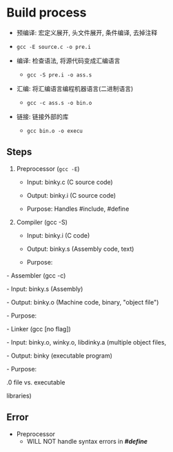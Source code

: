 # Build process

*  预编译: 宏定义展开, 头文件展开, 条件编译, 去掉注释 
  * `gcc -E source.c -o pre.i`

* 编译: 检查语法, 将源代码变成汇编语言
  *   `gcc -S pre.i -o ass.s`

* 汇编: 将汇编语言编程机器语言(二进制语言)
  *  `gcc -c ass.s -o bin.o`

* 链接: 链接外部的库
  *  `gcc bin.o -o execu`



## Steps 

1. Preprocessor (`gcc -E`) 

   * Input: binky.c (C source code) 

   * Output: binky.i (C source code) 

   * Purpose: Handles #include, #define

2. Compiler (gcc -S) 

   * Input: binky.i (C code) 

   * Output: binky.s (Assembly code, text) 

   * Purpose: 

\- Assembler (gcc -c) 

\- Input: binky.s (Assembly) 

\- Output: binky.o (Machine code, binary, "object file") 

\- Purpose: 

\- Linker (gcc [no flag]) 

\- Input: binky.o, winky.o, Iibdinky.a (multiple object files, 

\- Output: binky (executable program) 

\- Purpose: 

.0 file vs. executable 

libraries)

## Error

* Preprocessor
  * WILL NOT handle syntax errors in ***#define***